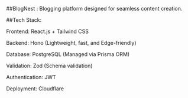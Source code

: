 ##BlogNest :   Blogging platform designed for seamless content creation.


##Tech Stack:

  Frontend: React.js + Tailwind CSS
  
  Backend: Hono (Lightweight, fast, and Edge-friendly)
  
  Database: PostgreSQL (Managed via Prisma ORM)
  
  Validation: Zod (Schema validation)
  
  Authentication: JWT
  
  Deployment: Cloudflare
  


